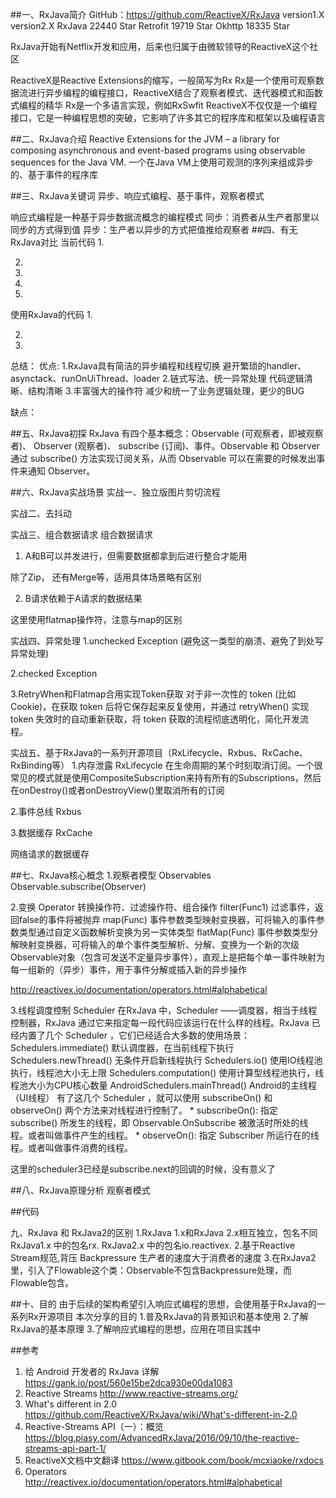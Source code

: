 ##一、RxJava简介
GitHub：https://github.com/ReactiveX/RxJava version1.X version2.X
RxJava 22440 Star  Retrofit 19719 Star  Okhttp 18335 Star

RxJava开始有Netflix开发和应用，后来也归属于由微软领导的ReactiveX这个社区

ReactiveX是Reactive Extensions的缩写，一般简写为Rx
Rx是一个使用可观察数据流进行异步编程的编程接口，ReactiveX结合了观察者模式、迭代器模式和函数式编程的精华
Rx是一个多语言实现，例如RxSwfit
ReactiveX不仅仅是一个编程接口，它是一种编程思想的突破，它影响了许多其它的程序库和框架以及编程语言

##二、RxJava介绍
Reactive Extensions for the JVM – a library for composing asynchronous and event-based programs using observable sequences for the Java VM.
一个在Java VM上使用可观测的序列来组成异步的、基于事件的程序库

##三、RxJava关键词
异步、响应式编程、基于事件，观察者模式

响应式编程是一种基于异步数据流概念的编程模式
同步：消费者从生产者那里以同步的方式得到值
异步：生产者以异步的方式把值推给观察者
##四、有无RxJava对比
当前代码
1.

2.

3.

4.

5.

使用RxJava的代码
1.

2.

3.


总结：
优点:
1.RxJava具有简洁的异步编程和线程切换
   避开繁琐的handler、asynctack、runOnUiThread、loader
2.链式写法、统一异常处理
   代码逻辑清晰、结构清晰
3.丰富强大的操作符
    减少和统一了业务逻辑处理，更少的BUG

缺点：


##五、RxJava初探
RxJava 有四个基本概念：Observable (可观察者，即被观察者)、 Observer (观察者)、 subscribe (订阅)、事件。Observable 和 Observer 通过 subscribe() 方法实现订阅关系，从而 Observable 可以在需要的时候发出事件来通知 Observer。




##六、RxJava实战场景
实战一、独立版图片剪切流程


实战二、去抖动

实战三、组合数据请求
组合数据请求   
1.  A和B可以并发进行，但需要数据都拿到后进行整合才能用

除了Zip， 还有Merge等，适用具体场景略有区别

2.  B请求依赖于A请求的数据结果


这里使用flatmap操作符，注意与map的区别

实战四、异常处理
1.unchecked Exception (避免这一类型的崩溃、避免了到处写异常处理)


2.checked Exception




3.RetryWhen和Flatmap合用实现Token获取
对于非一次性的 token (比如Cookie)，在获取 token 后将它保存起来反复使用，并通过 retryWhen() 实现 token 失效时的自动重新获取，将 token 获取的流程彻底透明化，简化开发流程。


实战五、基于RxJava的一系列开源项目（RxLifecycle、Rxbus、RxCache、RxBinding等）
1.内存泄露 RxLifecycle
在生命周期的某个时刻取消订阅。一个很常见的模式就是使用CompositeSubscription来持有所有的Subscriptions，然后在onDestroy()或者onDestroyView()里取消所有的订阅


2.事件总线 Rxbus

3.数据缓存 RxCache

网络请求的数据缓存

##七、RxJava核心概念
1.观察者模型 Observables
Observable.subscribe(Observer)



2.变换 Operator 
转换操作符、过滤操作符、组合操作
filter(Func1) 过滤事件，返回false的事件将被抛弃
map(Func) 事件参数类型映射变换器，可将输入的事件参数类型通过自定义函数解析变换为另一实体类型
flatMap(Func) 事件参数类型分解映射变换器，可将输入的单个事件类型解析、分解、变换为一个新的次级Observable对象（包含可发送不定量异步事件），直观上是把每个单一事件映射为每一组新的（异步）事件，用于事件分解或插入新的异步操作


http://reactivex.io/documentation/operators.html#alphabetical

3.线程调度控制 Scheduler
在RxJava 中，Scheduler ——调度器，相当于线程控制器，RxJava 通过它来指定每一段代码应该运行在什么样的线程。RxJava 已经内置了几个 Scheduler ，它们已经适合大多数的使用场景：
Schedulers.immediate() 默认调度器，在当前线程下执行
Schedulers.newThread() 无条件开启新线程执行
Schedulers.io() 使用IO线程池执行，线程池大小无上限
Schedulers.computation() 使用计算型线程池执行，线程池大小为CPU核心数量
AndroidSchedulers.mainThread() Android的主线程（UI线程）
有了这几个 Scheduler ，就可以使用 subscribeOn() 和 observeOn() 两个方法来对线程进行控制了。 * subscribeOn(): 指定 subscribe() 所发生的线程，即 Observable.OnSubscribe 被激活时所处的线程。或者叫做事件产生的线程。 * observeOn(): 指定 Subscriber 所运行在的线程。或者叫做事件消费的线程。





这里的scheduler3已经是subscribe.next的回调的时候，没有意义了

##八、RxJava原理分析
观察者模式



##代码

九、RxJava 和 RxJava2的区别
1.RxJava 1.x和RxJava 2.x相互独立，包名不同 
RxJava1.x 中的包名rx.
RxJava2.x 中的包名io.reactivex.
2.基于Reactive Stream规范,背压 Backpressure 生产者的速度大于消费者的速度
3.在RxJava2里，引入了Flowable这个类：Observable不包含Backpressure处理，而Flowable包含。

##十、目的
由于后续的架构希望引入响应式编程的思想，会使用基于RxJava的一系列Rx开源项目
本次分享的目的
1.普及RxJava的背景知识和基本使用
2.了解RxJava的基本原理
3.了解响应式编程的思想，应用在项目实践中

 

##参考
1. 给 Android 开发者的 RxJava 详解 https://gank.io/post/560e15be2dca930e00da1083
2. Reactive Streams http://www.reactive-streams.org/
3. What's different in 2.0 https://github.com/ReactiveX/RxJava/wiki/What's-different-in-2.0
4. Reactive-Streams API（一）：概览  https://blog.piasy.com/AdvancedRxJava/2016/09/10/the-reactive-streams-api-part-1/
5. ReactiveX文档中文翻译 https://www.gitbook.com/book/mcxiaoke/rxdocs
6. Operators http://reactivex.io/documentation/operators.html#alphabetical


